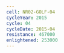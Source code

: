 ```yaml
---
cell: NR02-GOLF-04
cycleYear: 2015
cycle: 04
cycleDate: 2015-04
resistance: 467000
enlightened: 253000
---
```

